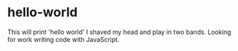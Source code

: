 # hello-world
This will print 'hello world'
I shaved my head and play in two bands. Looking for work writing code with JavaScript.
